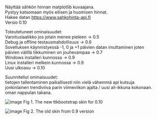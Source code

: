 Näyttää sähkön hinnan matplotlib kuvaajana.  
Pystyy katsomaan myös eilisen ja huomisen hinnat.  
Hakee datan https://www.sahkohinta-api.fi  
Versio 0.10

Toteutetuneet ominaisuudet:   
Varoituslaatikko jos jotain menee pieleen -> 0.5   
Debug ja offline testausmahdollisuus ->  0.6   
Sovelluksen käynnistyessä -1, 0 ja +1 päivien datan imuttaminen joten päivien välillä liikkuminen on jouhevampaa -> 0.7   
Windows installeri kunnossa -> 0.9  
Linux installeri melkein kunnossa -> 0.9    
Uusi ulkoasu -> 0.10  
  
Suunnitellut ominaisuudet:  
tietojen tallentaminen paikallisesti niin vielä vähemmä api kutsuja  
jonkinlainen trendiviiva parin viimeviikon ajalta / uusi ali-ikkuna kokonaan. oman nappulan takana.  

![image](https://github.com/4motionEnjoyer/sahkonhinta/assets/99203040/2d81ce98-eae4-4ba0-8e21-8a5f69fa7359)
Fig 1. The new ttkbootstrap skin for 0.10


![image](https://github.com/4motionEnjoyer/sahkonhinta/assets/99203040/b0337cf8-d097-4222-a69b-3a4cfde31c1a)
Fig 2. The old skin from 0.9 version 
  

